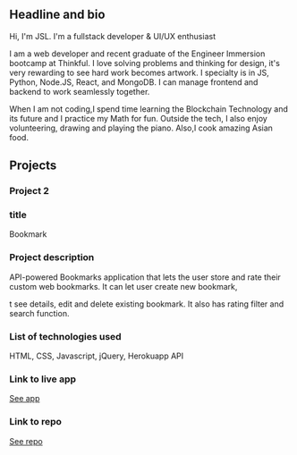 
## Headline and bio

Hi, I'm JSL. I'm a fullstack developer & UI/UX enthusiast


I am a web developer and recent graduate of the Engineer Immersion bootcamp at Thinkful. I love solving
problems and thinking for design, it's very rewarding to see hard work becomes artwork. I specialty is in JS, Python,
Node.JS, React, and MongoDB. I can manage frontend and backend to work seamlessly together.

When I am not coding,I spend time learning the Blockchain Technology and its future and I practice my Math for fun.
Outside the tech, I also enjoy volunteering, drawing and playing the piano. Also,I cook amazing Asian food.


## Projects


### Project 2

### title

Bookmark

### Project description

API-powered Bookmarks application that lets the user store and rate their custom web bookmarks. It can let user create new bookmark,

t see details, edit and delete existing bookmark. It also has rating filter and search function.

### List of technologies used

HTML, CSS, Javascript, jQuery, Herokuapp API

### Link to live app
[See app](https://thinkful-ei-bee.github.io/BookmarkDavidL/)

### Link to repo
[See repo](https://github.com/thinkful-ei-bee/BookmarkDavidL)
